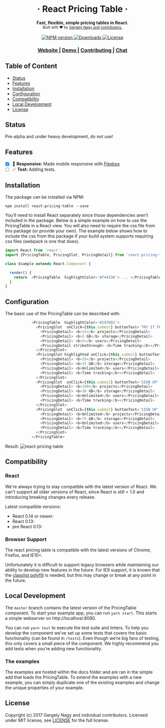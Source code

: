 <h1 align="center">&middot;  React Pricing Table  &middot;</h1>

<div align="center">
  <strong>Fast, flexible, simple pricing tables in React.</strong>
</div>
<div align="center">
  <sub> Built with ❤︎ by
    <a href="https://www.linkedin.com/in/gergely-nagy-9a8198117/">Gergely Nagy and</a>
    <a href=""> contributors. </a>
  </sub>
</div>
<br />
<div align="center">
  <!-- NPM version -->
  <a href="https://www.npmjs.com/package/react-pricing-table">
    <img src="https://badge.fury.io/js/react-pricing-table.svg" alt="NPM version" />
  </a>
  <!-- Downloads -->
  <a href="https://www.npmjs.com/package/react-pricing-table">
    <img src="https://img.shields.io/npm/dm/react-pricing-table.svg?style=flat" alt="Downloads" />
  </a>
  <!-- License-->
  <a href="https://github.com/gergely-nagy/react-pricing-table/blob/master/LICENSE">
    <img src="https://img.shields.io/badge/license-MIT-blue.svg?style=flat" alt="License" />
  </a>
</div>

<div align="center">
  <h3>
    <a href="https://gitter.im/react-pricing-table/Lobby">
      Website
    </a>
    <span> | </span>
    <a href="https://gitter.im/react-pricing-table/Lobby">
      Demo
    </a>
    <span> | </span>
    <a href="https://gitter.im/react-pricing-table/Lobby">
      Contributing
    </a>
    <span> | </span>
    <a href="https://gitter.im/react-pricing-table/Lobby">
      Chat
    </a>
  </h3>
</div>


## Table of Content
- [Status](#status)
- [Features](#features)
- [Installation](#installation)
- [Configuration](#configuration)
- [Compatibility](#compatibility)
- [Local Development](#localdevelopment)
- [License](#license)


## Status
Pre-alpha and under heavy development, do not use!


## Features
- [x] :iphone: <strong>Responsive: </strong> Made mobile responsive with [Flexbox](https://developer.mozilla.org/en-US/docs/Web/CSS/CSS_Flexible_Box_Layout)
- [ ] :white_check_mark: <strong>Test: </strong> Adding tests.

## Installation

The package can be installed via NPM:

```
npm install react-pricing-table --save
```

You’ll need to install React separately since those dependencies aren’t included in the package. Below is a simple example on how to use the PricingTable in a React view. You will also need to require the css file from this package (or provide your own). The example below shows how to include the css from this package if your build system supports requiring css files (webpack is one that does).

```js
import React from 'react';
import {PricingTable, PricingSlot, PricingDetail} from 'react-pricing-table';

class Example extends React.Component {

  render() {
    return  <PricingTable  highlightColor='#f44336'> ... </PricingTable>
  }
}
```

## Configuration

The basic use of the PricingTable can be described with:

```js
            <PricingTable  highlightColor='#1976D2'>
              <PricingSlot  onClick={this.submit} buttonText='TRY IT FREE' title='FREE' priceText='$0/month' onClick={this.submit}>
                <PricingDetail> <b>15</b> projects</PricingDetail>
                <PricingDetail> <b>5 GB</b> storage</PricingDetail>
                <PricingDetail> <b>5</b> users</PricingDetail>
                <PricingDetail strikethrough> <b>Time tracking</b></PricingDetail>
              </PricingSlot>
              <PricingSlot highlighted onClick={this.submit} buttonText='SIGN UP' title='BASIC' priceText='$24/month' onClick={this.submit}>
                <PricingDetail> <b>35</b> projects</PricingDetail>
                <PricingDetail> <b>15 GB</b> storage</PricingDetail>
                <PricingDetail> <b>Unlimited</b> users</PricingDetail>
                <PricingDetail> <b>Time tracking</b></PricingDetail>
              </PricingSlot>
              <PricingSlot  onClick={this.submit} buttonText='SIGN UP' title='PROFESSIONAL' priceText='$99/month' onClick={this.submit}>
                <PricingDetail> <b>100</b> projects</PricingDetail>
                <PricingDetail> <b>30 GB</b> storage</PricingDetail>
                <PricingDetail> <b>Unlimited</b> users</PricingDetail>
                <PricingDetail> <b>Time tracking</b></PricingDetail>
              </PricingSlot>
              <PricingSlot  onClick={this.submit} buttonText='SIGN UP' title='ENTERPRISE' priceText='$200/month' onClick={this.submit}>
                <PricingDetail> <b>Unlimited</b> projects</PricingDetail>
                <PricingDetail> <b>75 GB</b> storage</PricingDetail>
                <PricingDetail> <b>Unlimited</b> users</PricingDetail>
                <PricingDetail> <b>Time tracking</b></PricingDetail>
              </PricingSlot>
            </PricingTable>
```

Result:
![react-pricing-table](http://i.imgur.com/nScph1f.png)

## Compatibility

### React

We're always trying to stay compatible with the latest version of React. We can't support all older versions of React, since React is still < 1.0 and introducing breaking changes every release.

Latest compatible versions:
- React 0.14 or newer:
- React 0.13:
- pre React 0.13:

### Browser Support

The react pricing table is compatible with the latest versions of Chrome, Firefox, and IE10+.

Unfortunately it is difficult to support legacy browsers while maintaining our ability to develop new features in the future.  For IE9 support, it is known that the [classlist polyfill](https://www.npmjs.com/package/classlist-polyfill) is needed, but this may change or break at any point in the future.

## Local Development

The `master` branch contains the latest version of the PricingTable component. To start your example app, you can run `yarn start`. This starts a simple webserver on http://localhost:8080.

You can run `yarn test` to execute the test suite and linters. To help you develop the component we’ve set up some tests that covers the basic functionality (can be found in  `/tests`). Even though we’re big fans of testing, this only covers a small piece of the component. We highly recommend you add tests when you’re adding new functionality.

### The examples
The examples are hosted within the docs folder and are ran in the simple add that loads the PricingTable. To extend the examples with a new example, you can simply duplicate one of the existing examples and change the unique properties of your example.


## License

Copyright (c) 2017 Gergely Nagy and individual contributors. Licensed under MIT license, see [LICENSE](LICENSE) for the full license.

